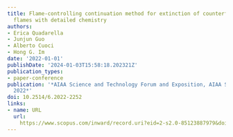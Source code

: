 ```yaml
---
title: Flame-controlling continuation method for extinction of counterflow sooting
  flames with detailed chemistry
authors:
- Erica Quadarella
- Junjun Guo
- Alberto Cuoci
- Hong G. Im
date: '2022-01-01'
publishDate: '2024-01-03T15:58:18.202321Z'
publication_types:
- paper-conference
publication: '*AIAA Science and Technology Forum and Exposition, AIAA SciTech Forum
  2022*'
doi: 10.2514/6.2022-2252
links:
- name: URL
  url: 
    https://www.scopus.com/inward/record.uri?eid=2-s2.0-85123887979&doi=10.2514%2f6.2022-2252&partnerID=40&md5=946a3b55b9e5d66a47b6125db526f8bd
---
```

